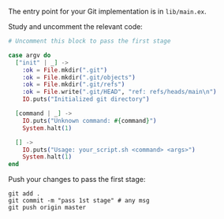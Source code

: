 The entry point for your Git implementation is in `lib/main.ex`.

Study and uncomment the relevant code: 

```elixir
# Uncomment this block to pass the first stage

case argv do
  ["init" | _] ->
    :ok = File.mkdir(".git")
    :ok = File.mkdir(".git/objects")
    :ok = File.mkdir(".git/refs")
    :ok = File.write(".git/HEAD", "ref: refs/heads/main\n")
    IO.puts("Initialized git directory")

  [command | _] ->
    IO.puts("Unknown command: #{command}")
    System.halt(1)

  [] ->
    IO.puts("Usage: your_script.sh <command> <args>")
    System.halt(1)
end
```

Push your changes to pass the first stage:

```
git add .
git commit -m "pass 1st stage" # any msg
git push origin master
```
